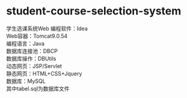# student-course-selection-system
学生选课系统Web
编程软件：Idea<br>
Web容器：Tomcat9.0.54<br>
编程语言：Java<br>
数据库连接池：DBCP<br>
数据库操作：DBUtils<br>
动态网页：JSP/Servlet<br>
静态网页：HTML+CSS+Jquery<br>
数据库：MySQL<br>
其中tabel.sql为数据库文件